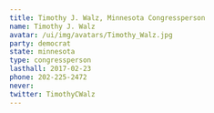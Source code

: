 ```yaml
---
title: Timothy J. Walz, Minnesota Congressperson
name: Timothy J. Walz
avatar: /ui/img/avatars/Timothy_Walz.jpg
party: democrat
state: minnesota
type: congressperson
lasthall: 2017-02-23
phone: 202-225-2472
never: 
twitter: TimothyCWalz
---
```

